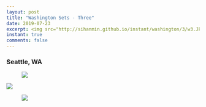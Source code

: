 ```yaml
---
layout: post
title: "Washington Sets - Three"
date: 2019-07-23
excerpt: <img src="http://sihanmin.github.io/instant/washington/3/w3.JPG">
instant: true
comments: false
---
```

### Seattle, WA

<figure>
	<a href="http://sihanmin.github.io/instant/washington/3/w3.JPG"><img src="http://sihanmin.github.io/instant/washington/3/w3.JPG"></a>
</figure

<figure>
	<a href="http://sihanmin.github.io/instant/washington/3/1.JPG"><img src="http://sihanmin.github.io/instant/washington/3/1.JPG"></a>
</figure>
<figure>
	<a href="http://sihanmin.github.io/instant/washington/3/2.JPG"><img src="http://sihanmin.github.io/instant/washington/3/2.JPG"></a>
</figure>
